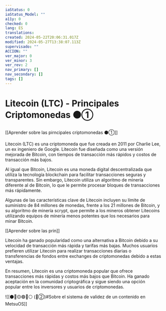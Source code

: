 ```yaml
---
iaStatus: 0
iaStatus_Model: ""
a11y: 0
checked: 0
lang: ES
translations: 
created: 2024-05-22T20:06:31.017Z
modified: 2024-05-27T13:38:07.113Z
supervisado: ""
ACCION: ""
ver_major: 0
ver_minor: 3
ver_rev: 2
nav_primary: []
nav_secondary: []
tags: []
---
```

# Litecoin (LTC) - Principales Criptomonedas ⚫①

[[Aprender sobre las pirncipales criptomonedas ⚫①]]

Litecoin (LTC) es una criptomoneda que fue creada en 2011 por Charlie Lee, un ex ingeniero de Google. Litecoin fue diseñada como una versión mejorada de Bitcoin, con tiempos de transacción más rápidos y costos de transacción más bajos.

Al igual que Bitcoin, Litecoin es una moneda digital descentralizada que utiliza la tecnología blockchain para facilitar transacciones seguras y transparentes. Sin embargo, Litecoin utiliza un algoritmo de minería diferente al de Bitcoin, lo que le permite procesar bloques de transacciones más rápidamente.

Algunas de las características clave de Litecoin incluyen su límite de suministro de 84 millones de monedas, frente a los 21 millones de Bitcoin, y su algoritmo de minería scrypt, que permite a los mineros obtener Litecoins utilizando equipos de minería menos potentes que los necesarios para minar Bitcoin.

[[Aprender sobre las prin]]

Litecoin ha ganado popularidad como una alternativa a Bitcoin debido a su velocidad de transacción más rápida y tarifas más bajas. Muchos usuarios prefieren utilizar Litecoin para realizar transacciones diarias o transferencias de fondos entre exchanges de criptomonedas debido a estas ventajas.

En resumen, Litecoin es una criptomoneda popular que ofrece transacciones más rápidas y costos más bajos que Bitcoin. Ha ganado aceptación en la comunidad criptográfica y sigue siendo una opción popular entre los inversores y usuarios de criptomonedas.


![[⚫🔴🟡🟢🔵⚪ (🔴②)#Sobre el sistema de validez de un contenido en MetsuOS]]